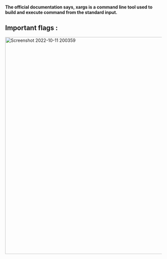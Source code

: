 #### The official documentation says, xargs is a command line tool used to build and execute command from the standard input.

## Important flags :

<img width="697" alt="Screenshot 2022-10-11 200359" src="https://user-images.githubusercontent.com/90236635/195121784-98ef4c90-5a2b-470a-8681-7b88e7a324dc.png">
